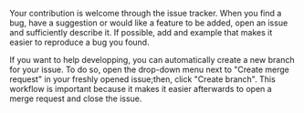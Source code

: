 Your contribution is welcome through the issue tracker. 
When you find a bug, have a suggestion or would like a feature to be added, open 
an issue and sufficiently describe it. 
If possible, add and example that makes it easier to reproduce a bug you found. 

If you want to help developping, you can automatically create a new branch for 
your issue. 
To do so, open the drop-down menu next to "Create merge request" in your freshly 
opened issue;then, click "Create branch". 
This workflow is important because it makes it easier afterwards to open a 
merge request and close the issue. 